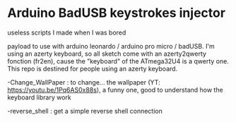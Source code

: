 # Arduino BadUSB keystrokes injector

useless scripts I made when I was bored

payload to use with arduino leonardo / arduino pro micro / badUSB. I'm using an azerty keyboard, so all sketch come with an azerty2qwerty fonction (fr2en), cause the "keyboard" of the ATmega32U4 is a qwerty one. This repo is destined for people using an azerty keyboard.

-Change_WallPaper : to change... the wallpaper (YT: https://youtu.be/1Pq6AS0x88s), a funny one, good to understand how the keyboard library work

-reverse_shell : get a simple reverse shell connection
 
